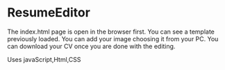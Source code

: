 # ResumeEditor
The index.html page is open in the browser first.
You can see a template previously loaded.
You can add your image choosing it from your PC.
You can download your CV once you are done with the editing.

Uses javaScript,Html,CSS
